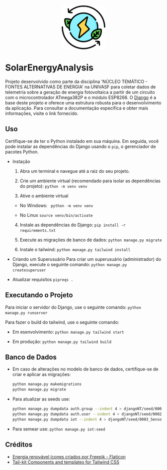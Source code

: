 <p align="center">
  <img width="140" height="140" alt="CacheLib" src="frontend/static/images/logo.png">
</p>

# SolarEnergyAnalysis

Projeto desenvolvido como parte da disciplina 'NÚCLEO TEMÁTICO - FONTES ALTERNATIVAS DE ENERGIA' na UNIVASF para coletar dados de telemetria sobre a geração de energia fotovoltaica a partir de um circuito com o microcontrolador ATmega382P e o módulo ESP8266.
O [Django](https://www.djangoproject.com/) é a base deste projeto e oferece uma estrutura robusta para o desenvolvimento da aplicação. Para consultar a documentação específica e obter mais informações, visite o link fornecido.

## Uso

Certifique-se de ter o Python instalado em sua máquina. Em seguida, você pode instalar as dependências do Django usando o `pip`, o gerenciador de pacotes Python.

- Instação

  1. Abra um terminal e navegue até a raiz do seu projeto.

  2. Crie um ambiente virtual (recomendado para isolar as dependências do projeto):
     `python -m venv venv`

  3. Ative o ambiente virtual

  - No Windows:
    ` python -m venv venv`

  - No Linux
    `source venv/bin/activate`

  4. Instale as dependências do Django:
     `pip install -r requirements.txt`

  5. Execute as migrações de banco de dados:
     `python manage.py migrate`

  6. Instale o tailwind:
     `python manage.py tailwind install`

- Criando um Superusuário
  Para criar um superusuário (administrador) do Django, execute o seguinte comando:
  `python manage.py createsuperuser`

- Atualizar requisitos
  `pipreqs .`

## Executando o Projeto

Para iniciar o servidor do Django, use o seguinte comando:
`python manage.py runserver`

Para fazer o build do tailwind, use o seguinte comando:

- Em esenvolvimento:
  `python manage.py tailwind start`

- Em produção:
  `python manage.py tailwind build`

## Banco de Dados

- Em caso de alterações no modelo de banco de dados, certifique-se de criar e aplicar as migrações:

  ```sh
  python manage.py makemigrations
  python manage.py migrate
  ```

- Para atualizar as seeds use:
  ```sh
  python manage.py dumpdata auth.group --indent 4 > djangoNT/seed/0001_Group.json
  python manage.py dumpdata auth.user --indent 4 > djangoNT/seed/0002_User.json
  python manage.py dumpdata iot --indent 4 > djangoNT/seed/0003_Sensor.json
  ```
- Para semear use:
  `python manage.py iot:seed`

## Créditos

- [Energia renovável ícones criados por Freepik - Flaticon](https://www.flaticon.com/br/icones-gratis/energia-renovavel)
- [Tail-kit Components and templates for Tailwind CSS](https://www.tailwind-kit.com/)
